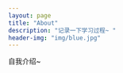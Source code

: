 ```yaml
---
layout: page
title: "About"
description: "记录一下学习过程~ " 
header-img: "img/blue.jpg"
---
```


自我介绍~





